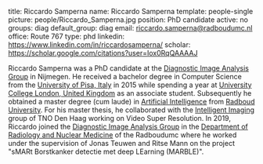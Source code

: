 title: Riccardo Samperna
name: Riccardo Samperna
template: people-single
picture: people/Riccardo_Samperna.jpg
position: PhD candidate
active: no
groups: diag
default_group: diag
email: riccardo.samperna@radboudumc.nl
office: Route 767
type: phd
linkedin: https://www.linkedin.com/in/riccardosamperna/
scholar: https://scholar.google.com/citations?user=Iox0RqQAAAAJ

Riccardo Samperna was a PhD candidate at the [Diagnostic Image Analysis Group](http://www.diagnijmegen.nl/) in Nijmegen. He received a bachelor degree in Computer Science from the [University of Pisa, Italy](https://www.unipi.it/index.php/english) in 2015 while spending a year at [University College London, United Kingdom](https://www.ucl.ac.uk/) as an associate student. Subsequently he obtained a master degree (cum laude) in [Artificial Intelligence](https://www.ru.nl/ai/) from [Radboud University](https://www.ru.nl/). For his master thesis, he collaborated with the [Intelligent Imaging](https://www.tno.nl/en/focus-areas/defence-safety-security/expertise-groups/intelligent-imaging/) group of TNO Den Haag working on Video Super Resolution. In 2019, Riccardo joined the [Diagnostic Image Analysis Group](http://www.diagnijmegen.nl/) in the [Department of Radiology and Nuclear Medicine](https://www.radboudumc.nl/en/research/departments/radiology-and-nuclear-medicine) of the Radboudumc where he worked under the supervision of Jonas Teuwen and Ritse Mann on the project "sMARt Borstkanker detectie met deep LEarning (MARBLE)".
